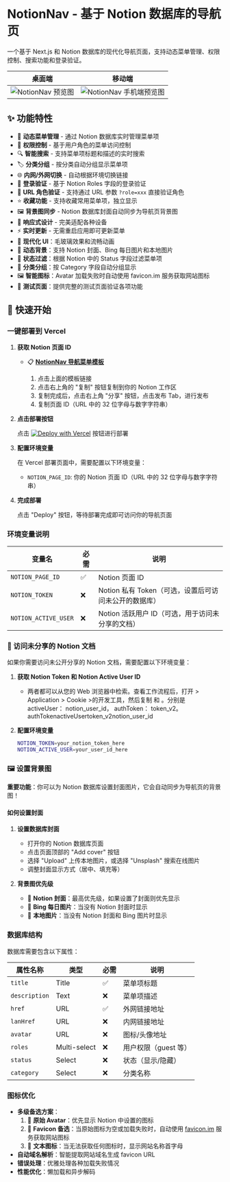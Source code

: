 # NotionNav - 基于 Notion 数据库的导航页

一个基于 Next.js 和 Notion 数据库的现代化导航页面，支持动态菜单管理、权限控制、搜索功能和登录验证。

|                   桌面端                    |                         移动端                          |
| :-----------------------------------------: | :-----------------------------------------------------: |
| ![NotionNav 预览图](./public/notionnav.png) | ![NotionNav 手机端预览图](./public/notionnavmobile.png) |

## ✨ 功能特性

- 🎯 **动态菜单管理** - 通过 Notion 数据库实时管理菜单项
- 🔐 **权限控制** - 基于用户角色的菜单访问控制
- 🔍 **智能搜索** - 支持菜单项标题和描述的实时搜索
- 🏷️ **分类分组** - 按分类自动分组显示菜单项
- 🌐 **内网/外网切换** - 自动根据环境切换链接
- 🔑 **登录验证** - 基于 Notion Roles 字段的登录验证
- 🔗 **URL 角色验证** - 支持通过 URL 参数 `?role=xxx` 直接验证角色
- ⭐ **收藏功能** - 支持收藏常用菜单项，独立显示
- 🖼️ **背景图同步** - Notion 数据库封面自动同步为导航页背景图
- 📱 **响应式设计** - 完美适配各种设备
- ⚡ **实时更新** - 无需重启应用即可更新菜单
- 🎨 **现代化 UI**：毛玻璃效果和流畅动画
- 🌅 **动态背景**：支持 Notion 封面、Bing 每日图片和本地图片
- 🔄 **状态过滤**：根据 Notion 中的 Status 字段过滤菜单项
- 📂 **分类分组**：按 Category 字段自动分组显示
- 🖼️ **智能图标**：Avatar 加载失败时自动使用 favicon.im 服务获取网站图标
- 🧪 **测试页面**：提供完整的测试页面验证各项功能

## 🚀 快速开始

### 一键部署到 Vercel

1. **获取 Notion 页面 ID**

   - 📋 **[NotionNav 导航菜单模板](https://like-emmental-3d4.notion.site/219692535678800fbefffd8ae6924454?v=2196925356788073920e000c2a02bf98)**

     1. 点击上面的模板链接
     2. 点击右上角的 "复制" 按钮复制到你的 Notion 工作区
     3. 复制完成后，点击右上角 "分享" 按钮，点击发布 Tab，进行发布
     4. 复制页面 ID（URL 中的 32 位字母与数字字符串）

2. **点击部署按钮**

   点击 [![Deploy with Vercel](https://vercel.com/button)](https://vercel.com/new/clone?repository-url=https://github.com/qazzxxx/NotionNav&env=NOTION_PAGE_ID&envDescription=Notion%20Page%20ID&envLink=https://github.com/qazzxxx/NotionNav%23environment-configuration) 按钮进行部署

3. **配置环境变量**

   在 Vercel 部署页面中，需要配置以下环境变量：

   - `NOTION_PAGE_ID`: 你的 Notion 页面 ID（URL 中的 32 位字母与数字字符串）

4. **完成部署**

   点击 "Deploy" 按钮，等待部署完成即可访问你的导航页面

### 环境变量说明

| 变量名               | 必需 | 说明                                                  |
| -------------------- | ---- | ----------------------------------------------------- |
| `NOTION_PAGE_ID`     | ✅   | Notion 页面 ID                                        |
| `NOTION_TOKEN`       | ❌   | Notion 私有 Token（可选，设置后可访问未公开的数据库） |
| `NOTION_ACTIVE_USER` | ❌   | Notion 活跃用户 ID（可选，用于访问未分享的文档）      |

### 🔐 访问未分享的 Notion 文档

如果你需要访问未公开分享的 Notion 文档，需要配置以下环境变量：

1. **获取 Notion Token 和 Notion Active User ID**

   - 两者都可以从您的 Web 浏览器中检索。查看工作流程后，打开 > Application > Cookie >的开发工具，然后复制 和 。分别是 activeUser： notion_user_id， authToken： token_v2。authTokenactiveUsertoken_v2notion_user_id

2. **配置环境变量**

   ```bash
   NOTION_TOKEN=your_notion_token_here
   NOTION_ACTIVE_USER=your_user_id_here
   ```

### 🖼️ 设置背景图

**重要功能**：你可以为 Notion 数据库设置封面图片，它会自动同步为导航页的背景图！

#### 如何设置封面

1. **设置数据库封面**

   - 打开你的 Notion 数据库页面
   - 点击页面顶部的 "Add cover" 按钮
   - 选择 "Upload" 上传本地图片，或选择 "Unsplash" 搜索在线图片
   - 调整封面显示方式（居中、填充等）

2. **背景图优先级**

   - 🥇 **Notion 封面**：最高优先级，如果设置了封面则优先显示
   - 🥈 **Bing 每日图片**：当没有 Notion 封面时显示
   - 🥉 **本地图片**：当没有 Notion 封面和 Bing 图片时显示

### 数据库结构

数据库需要包含以下属性：

| 属性名称      | 类型         | 必需 | 说明                 |
| ------------- | ------------ | ---- | -------------------- |
| `title`       | Title        | ✅   | 菜单项标题           |
| `description` | Text         | ❌   | 菜单项描述           |
| `href`        | URL          | ✅   | 外网链接地址         |
| `lanHref`     | URL          | ❌   | 内网链接地址         |
| `avatar`      | URL          | ❌   | 图标/头像地址        |
| `roles`       | Multi-select | ❌   | 用户权限（guest 等） |
| `status`      | Select       | ❌   | 状态（显示/隐藏）    |
| `category`    | Select       | ❌   | 分类名称             |

### 图标优化

- **多级备选方案**：
  1. 🥇 **原始 Avatar**：优先显示 Notion 中设置的图标
  2. 🥈 **Favicon 备选**：当原始图标为空或加载失败时，自动使用 [favicon.im](https://favicon.im/) 服务获取网站图标
  3. 🥉 **文本图标**：当无法获取任何图标时，显示网站名称首字母
- **自动域名解析**：智能提取网站域名生成 favicon URL
- **错误处理**：优雅处理各种加载失败情况
- **性能优化**：懒加载和异步解码
